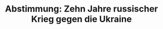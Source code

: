 ---
abstimmung:
  abstimmung: 2
  bundestagssitzung: 154
  datum: 22. Februar 2024
  legislaturperiode: 20
categories:
- Todo
data:
- title: Abstimmungsergebnis 20240222_2.pdf
  url: /res/2025-btw/abstimmungsergebnisse/20240222_2.pdf
- title: Abstimmungsergebnis 20240222_2_xls.xlsx
  url: /res/2025-btw/abstimmungsergebnisse/20240222_2_xls.xlsx
- title: Abstimmungsergebnis 20240222_2_xls.csv
  url: /res/2025-btw/abstimmungsergebnisse_csv/20240222_2_xls.csv
documents:
- local: /res/2025-btw/drucksachen/2010375.pdf
  summary: '### Antrag der Fraktionen SPD, BÜNDNIS 90/DIE GRÜNEN und FDP: Zehn Jahre
    russischer Krieg gegen die Ukraine – Die Ukraine und Europa entschlossen verteidigen


    Dieser Antrag der Fraktionen SPD, BÜNDNIS 90/DIE GRÜNEN und FDP bekräftigt die
    Unterstützung der Ukraine im Krieg gegen Russland und fordert umfassende Maßnahmen
    zur Verteidigung und zum Wiederaufbau des Landes.



    **Kernpunkte und Ziele:**


    * Feststellung des völkerrechtswidrigen Angriffskriegs Russlands

    * Verurteilung von Kriegsverbrechen und Verbrechen gegen die Menschlichkeit

    * Unterstützung der Ukraine durch militärische und humanitäre Hilfe

    * Unterstützung des Wiederaufbaus der Ukraine

    * Sanktionen gegen Russland

    * Rechenschaftspflicht für Kriegsverbrechen

    * EU-Beitrittsverhandlungen mit der Ukraine

    * Stärkung der europäischen Sicherheit'
  title: Drucksache 20/10375
  url: https://dserver.bundestag.de/btd/20/103/2010375.pdf
ergebnis:
  AfD:
    enthaltung: 1
    gesamt: 78
    ja: 0
    nein: 67
    nichtabgegeben: 10
    ungueltig: 0
  BSW:
    enthaltung: 0
    gesamt: 10
    ja: 0
    nein: 9
    nichtabgegeben: 1
    ungueltig: 0
  Bündnis 90/Die Grünen:
    enthaltung: 0
    gesamt: 118
    ja: 106
    nein: 0
    nichtabgegeben: 12
    ungueltig: 0
  CDU/CSU:
    enthaltung: 0
    gesamt: 196
    ja: 0
    nein: 182
    nichtabgegeben: 14
    ungueltig: 0
  Die Linke:
    enthaltung: 0
    gesamt: 28
    ja: 0
    nein: 24
    nichtabgegeben: 4
    ungueltig: 0
  FDP:
    enthaltung: 0
    gesamt: 92
    ja: 87
    nein: 0
    nichtabgegeben: 5
    ungueltig: 0
  Fraktionslos:
    enthaltung: 1
    gesamt: 6
    ja: 2
    nein: 2
    nichtabgegeben: 1
    ungueltig: 0
  SPD:
    enthaltung: 0
    gesamt: 207
    ja: 186
    nein: 0
    nichtabgegeben: 21
    ungueltig: 0
layout: abstimmung
links:
- title: Link zu bundestag.de
  url: https://www.bundestag.de/parlament/plenum/abstimmung/abstimmung?id=900
preview: 'Deutscher Bundestag


  154. Sitzung des Deutschen Bundestages

  am Donnerstag, 22. Februar 2024


  Endgültiges Ergebnis der Namentlichen Abstimmung Nr. 2


  Antrag der Fraktionen SPD, BÜNDNIS 90/DIE GRÜNEN und FDP

  Zehn Jahre russischer Krieg gegen die Ukraine - Die Ukraine und Europa entschlossen

  verteidigen

  - Drucksache 20/10375 -'
tags:
- Todo
title: 'Abstimmung: Zehn Jahre russischer Krieg gegen die Ukraine'
---
